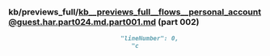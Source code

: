 ### kb/previews_full/kb__previews_full__flows__personal_account@guest.har.part024.md.part001.md (part 002)

```md
                               "lineNumber": 0,
                                  "c
```

```
